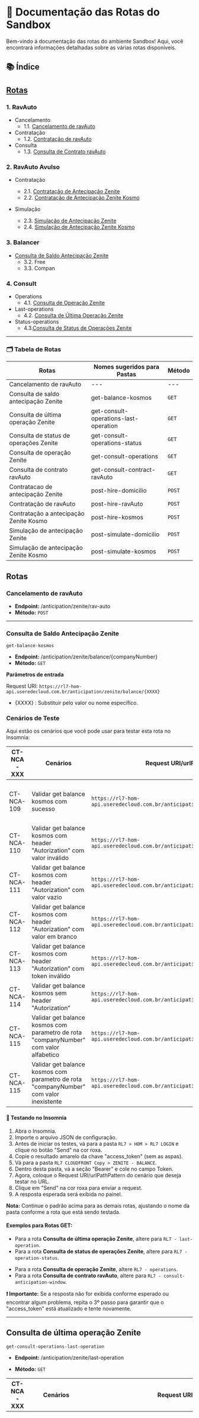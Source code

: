 # 📘 Documentação das Rotas do Sandbox

Bem-vindo à documentação das rotas do ambiente Sandbox! Aqui, você encontrará informações detalhadas sobre as várias rotas disponíveis.

## 📚 Índice

## [Rotas](#rotas)

### 1. RavAuto
- Cancelamento
    - 1.1. [Cancelamento de ravAuto](#cancelamento-de-ravauto) 
- Contratação
    - 1.2. [Contratação de ravAuto](#contratação-de-ravauto)
- Consulta
    - 1.3. [Consulta de Contrato ravAuto](#consulta-de-contrato-ravauto)

### 2. RavAuto Avulso
- Contratação
    - 2.1. [Contratação de Antecipação Zenite](#contratação-de-antecipação-zenite)
    - 2.2. [Contratação de Antecipação Zenite Kosmo](#contratação-de-antecipação-zenite-kosmo)

- Simulação
    - 2.3. [Simulação de Antecipação Zenite](#simulação-de-antecipação-zenite)
    - 2.4. [Simulação de Antecipação Zenite Kosmo](#simulação-de-antecipação-zenite-kosmo)

### 3. Balancer
- [Consulta de Saldo Antecipação Zenite](#consulta-de-saldo-antecipação-zenite)
   - 3.2. Free
   - 3.3. Compan

### 4. Consult
- Operations
   - 4.1. [Consulta de Operação Zenite](#consulta-de-operação-zenite)
- Last-operations
   - 4.2. [Consulta de Última Operação Zenite](#consulta-de-última-operação-zenite)
- Status-operations
   - 4.3.[Consulta de Status de Operações Zenite](#consulta-de-status-de-operações-zenite)

---

### 🗂️ Tabela de Rotas

| Rotas | Nomes sugeridos para Pastas | Método |
|---|---|---|
| Cancelamento de ravAuto | --- | --- |
| Consulta de saldo antecipação Zenite | get-balance-kosmos | `GET` |
| Consulta de última operação Zenite | get-consult-operations-last-operation | `GET` |
| Consulta de status de operações Zenite | get-consult-operations-status | `GET` |
| Consulta de operação Zenite | get-consult-operations | `GET` |
| Consulta de contrato ravAuto | get-consult-contract-ravAuto | `GET` |
| Contratacao de antecipação Zenite | post-hire-domicilio | `POST` |
| Contratação de ravAuto | post-hire-ravAuto | `POST` |
| Contratação a antecipação Zenite Kosmo | post-hire-kosmos | `POST` |
| Simulação de antecipação Zenite | post-simulate-domicilio | `POST` |
| Simulação de antecipação Zenite Kosmo | post-simulate-kosmos | `POST` |

## Rotas

### Cancelamento de ravAuto

- **Endpoint:** /anticipation/zenite/rav-auto
- **Método:** `POST`

---

### Consulta de Saldo Antecipação Zenite
`get-balance-kosmos`
- **Endpoint:** /anticipation/zenite/balance/{companyNumber}
- **Método:** `GET`

<b> Parâmetros de entrada </b>

Request URI: `https://rl7-hom-api.useredecloud.com.br/anticipation/zenite/balance/{XXXX}`

- {XXXX} : Substituir pelo valor ou nome específico.

### Cenários de Teste
Aqui estão os cenários que você pode usar para testar esta rota no Insomnia:

| CT-NCA-XXX | Cenários | Request URI/urlPathPattern | Response |
|---|---|---|---|
| CT-NCA-109 | Validar get balance kosmos com sucesso | `https://rl7-hom-api.useredecloud.com.br/anticipation/zenite/balance/0000` | `{"pathParameters": {"companyNumber": ["Must be greater than or equal to 1 and less than or equal to 999999999."]}}` |
| CT-NCA-110 | Validar get balance kosmos com header "Autorization" com valor inválido | `https://rl7-hom-api.useredecloud.com.br/anticipation/zenite/balance/90085329` | ` {"message": "Unauthorized"} ` |
| CT-NCA-111 | Validar get balance kosmos com header "Autorization" com valor vazio | `https://rl7-hom-api.useredecloud.com.br/anticipation/zenite/balance/90085329` | ` {"message": "Unauthorized"} ` |
| CT-NCA-112 | Validar get balance kosmos com header "Autorization" com valor em branco | `https://rl7-hom-api.useredecloud.com.br/anticipation/zenite/balance/90085329` | ` {"message": "Unauthorized"} ` |
| CT-NCA-113 | Validar get balance kosmos com header "Autorization" com token inválido | `https://rl7-hom-api.useredecloud.com.br/anticipation/zenite/balance/90085329` | ` {"message": "Unauthorized"} ` |
| CT-NCA-114 | Validar get balance kosmos sem header "Autorization" | `https://rl7-hom-api.useredecloud.com.br/anticipation/zenite/balance/90085329` | ` {"message": "Unauthorized"} ` |
| CT-NCA-115 | Validar get balance kosmos com parametro de rota "companyNumber" com valor alfabetico | `https://rl7-hom-api.useredecloud.com.br/anticipation/zenite/balance/alfabetico` | `{"pathParameters": {"companyNumber": ["Not a valid integer."]}}` |
| CT-NCA-115 | Validar get balance kosmos com parametro de rota "companyNumber" com valor inexistente | ` https://rl7-hom-api.useredecloud.com.br/anticipation/zenite/balance/0000 ` | `{"pathParameters": {"companyNumber": ["Must be greater than or equal to 1 and less than or equal to 999999999."]}}`

#### 🚀 Testando no Insomnia

1. Abra o Insomnia.
2. Importe o arquivo JSON de configuração.
3. Antes de iniciar os testes, vá para a pasta `RL7 > HOM > RL7 LOGIN` e clique no botão "Send" na cor roxa.
4. Copie o resultado amarelo da chave "access_token" (sem as aspas).
5. Vá para a pasta `RL7 CLOUDFRONT Copy > ZENITE - BALANCE`.
6. Dentro desta pasta, vá a seção "Bearer" e cole no campo Token.
7. Agora, coloque o Request URI/urlPathPattern do cenário que deseja testar no URL.
8. Clique em "Send" na cor roxa para enviar a request.
9. A resposta esperada será exibida no painel.

**Nota:** Continue o padrão acima para as demais rotas, ajustando o nome da pasta conforme a rota que está sendo testada.

#### Exemplos para Rotas GET:

- Para a rota **Consulta de última operação Zenite**, altere para `RL7 - last-operation`.
- Para a rota **Consulta de status de operações Zenite**, altere para `RL7 - operation-status`.
* Para a rota **Consulta de operação Zenite**, altere `RL7 - operations`.
* Para a rota **Consulta de contrato ravAuto**, altere para `RL7 - consult-anticipation-window`.

**❗ Importante:** Se a resposta não for exibida conforme esperado ou encontrar algum problema, repita o 3º passo para garantir que o "access_token" está atualizado e tente novamente.

---

## Consulta de última operação Zenite
`get-consult-operations-last-operation`

- **Endpoint:** /anticipation/zenite/last-operation

- **Método:** `GET`

| CT-NCA-XXX | Cenários | Request URI/urlPathPattern | Response |
|---|---|---|---|
| CT-NCA-140 | Validar get consult operations last operation com sucesso zenite | `https://rl7-hom-api.useredecloud.com.br/anticipation/zenite/last-operation?operationDate=2022-09-30&companyNumber=3008550&operationNumber=30322` | `{ "message": "consult", "code": "0000", "object": { "periodRate": 0.126599, "companyNumber": 3008550, "operationStatusUpdate": "2022-09-30T15:05:06", "liquidationDate": "2022-10-03T00:00:00", "historic": [ { "operationStatusCode": 1, "operationStatusUpdate": "2022-09-30T15:00:04", "operationStatusDescription": "Pendente processamento" }, { "operationStatusCode": 3, "operationStatusUpdate": "2022-09-30T15:05:06", "operationStatusDescription": "Acatado pela CIP" } ], "netRevenueAmount": 106.0, "monthRate": 3.8, "modalityDescription": "Ambos", "indicatedAutomaticAnticipation": false, "descriptionProductAnticipation": "0001", "operationStatusDescription": "Acatado pela CIP", "operatorCode": "CISIMIS", "operationNumber": 30322, "operationStatusCode": 3, "mediumTerm": 1, "grossRevenueAmount": 178.24, "operationDate": "2022-09-30T00:00:00" } }` |
| CT-NCA-141 | Validar get consult operations last operation com header "Autorization" com valor inválido | `https://rl7-hom-api.useredecloud.com.br/anticipation/zenite/last-operation?operationDate=2022-09-30&companyNumber=3008550&operationNumber=30322` | `{ "message": "Unauthorized" }` |
| CT-NCA-142 | Validar get consult operations last operation com header "Autorization" com valor vazio | `https://rl7-hom-api.useredecloud.com.br/anticipation/zenite/last-operation?operationDate=2022-09-30&companyNumber=3008550&operationNumber=30322` | `{ "message": "Unauthorized" }` |
| CT-NCA-143 | Validar get consult operations last operation com header "Autorization" com valor em branco | `https://rl7-hom-api.useredecloud.com.br/anticipation/zenite/last-operation?operationDate=2022-09-30&companyNumber=3008550&operationNumber=30322` | `{ "message": "Unauthorized" }` |
| CT-NCA-144 | Validar get consult operations last operation com header "Autorization" com token inválido | `https://rl7-hom-api.useredecloud.com.br/anticipation/zenite/last-operation?operationDate=2022-09-30&companyNumber=3008550&operationNumber=30322` | `{ "message": "Unauthorized" }` |
| CT-NCA-145 | Validar get consult operations last operation sem header "Autorization" | `https://rl7-hom-api.useredecloud.com.br/anticipation/zenite/last-operation?operationDate=2022-09-30&companyNumber=3008550&operationNumber=30322` | `{ "message": "Unauthorized" }` |
| CT-NCA-146 | Validar get consult operations last operation com queryString operationNumber com valor inválido zenite | `https://rl7-hom-api.useredecloud.com.br/anticipation/zenite/last-operation?operationDate=2022-09-30&companyNumber=3008550&operationNumber=%24%3E%23%29%28` | `{ "queryStringParameters": { "operationNumber": [ "Not a valid integer." ] } }` |
| CT-NCA-147 | Validar get consult operations last operation com queryString companyNumber com valor inválido | `https://rl7-hom-api.useredecloud.com.br/anticipation/zenite/last-operation?operationDate=2022-09-30&companyNumber=%25%2C%3E%3C%7B&operationNumber=30322` | `{ "queryStringParameters": { "companyNumber": [ "Not a valid integer." ] } }` |
| CT-NCA-148 | Validar get consult operations last operation com queryString operationDate com valor inválido | `https://rl7-hom-api.useredecloud.com.br/anticipation/zenite/last-operation?operationDate=%23%3C%25%21%3F&companyNumber=3008550&operationNumber=30322` | `{ "errors": { "code": "1012", "message": "operationDate invalid value in the path variable", "status": 400 } }` |

#### Como Testar
Para testar esta rota, siga os passos em [🚀 Testando no Insomnia](#-testando-no-insomnia).

---

## Consulta de status de operações Zenite
`get-consult-operations-status`

- **Endpoint:** /anticipation/zenite/operation-status

- **Método:** `GET`

| CT-NCA-XXX | Cenários | Request URI/urlPathPattern | Response |
|---|---|---|---|
| CT-NCA-131 | Validar get consult operations last operation com sucesso | `https://rl7-hom-api.useredecloud.com.br/anticipation/zenite/operation-status?operationDate=2022-09-30&companyNumber=3008550&operationNumber=30322` | `{ "message": "consult", "code": "0000", "object": { "operationStatusCode": 3, "operationStatusUpdate": "2022-09-30T15:05:06", "operationStatusDescription": "Acatado pela CIP" } }` |
| CT-NCA-132 | Validar get consult operations status com header "Autorization" com valor inválido | `https://rl7-hom-api.useredecloud.com.br/anticipation/zenite/operation-status?operationDate=2022-09-30&companyNumber=3008550&operationNumber=30322` | `{ "message": "Unauthorized" }` |
| CT-NCA-133 | Validar get consult operations status com header "Autorization" com valor vazio | `https://rl7-hom-api.useredecloud.com.br/anticipation/zenite/operation-status?operationDate=2022-09-30&companyNumber=3008550&operationNumber=30322` | `{ "message": "Unauthorized" }` | 
| CT-NCA-134 | Validar get consult operations status com header "Autorization" com valor em branco | `https://rl7-hom-api.useredecloud.com.br/anticipation/zenite/operation-status?operationDate=2022-09-30&companyNumber=3008550&operationNumber=30322` | `{ "message": "Unauthorized" }` |
| CT-NCA-135 | Validar get consult operations status com header "Autorization" com token inválido | `https://rl7-hom-api.useredecloud.com.br/anticipation/zenite/operation-status?operationDate=2022-09-30&companyNumber=3008550&operationNumber=30322` | `{ "message": "Unauthorized" }` | 
| CT-NCA-136 | Validar get consult operations status sem header "Autorization" | `https://rl7-hom-api.useredecloud.com.br/anticipation/zenite/operation-status?operationDate=2022-09-30&companyNumber=3008550&operationNumber=30322` | `{ "message": "Unauthorized" }` | 
| CT-NCA-137 | Validar get consult operations status com queryString operationNumber com valor inválido | `https://rl7-hom- api.useredecloud.com.br/anticipation/zenite/operation-status?operationDate=2022-09-30&companyNumber=3008550&operationNumber=%2C%5B%7B%3C_` | `{ "queryStringParameters": { "operationNumber": [ "Not a valid integer." ] } }` |
| CT-NCA-138 | Validar get consult operations status com queryString companyNumber com valor inválido | `https://rl7-hom-api.useredecloud.com.br/anticipation/zenite/operation-status?operationDate=2022-09-30&companyNumber=%3A%21%28%3B_&operationNumber=30322` | `{ "queryStringParameters": { "companyNumber": [ "Not a valid integer." ] } }` |
| CT-NCA-139 | Validar get consult operations status com queryString operationDate com valor inválido | `https://rl7-hom-api.useredecloud.com.br/anticipation/zenite/operation-status?operationDate=%3F%7B%3D%23.&companyNumber=3008550&operationNumber=30322` | `{ "errors": { "code": "1012", "message": "operationDate invalid value in the path variable", "status": 400 } }` |

#### Como Testar
Para testar esta rota, siga os passos em [🚀 Testando no Insomnia](#-testando-no-insomnia).

---

## Consulta de operação Zenite
`get-consult-operations`

- **Endpoint:** /anticipation/zenite/operations

- **Método:** `GET`

| CT-NCA-XXX | Cenários | Request URI/urlPathPattern | Response |
|---|---|---|---|
| CT-NCA-117 | Validar get consult operation com sucesso | `https://rl7-hom-api.useredecloud.com.br/anticipation/zenite/operations?operationDate=2022-09-30&companyNumber=3008550&operationNumber=30322` | `{ "message": "consult", "code": "0000", "object": { "totalPages": 0, "pageNumber": 0, "data": [ ], "pageSize": 0 } }` |
| CT-NCA-118 | Validar get consult operation com parametro de rota companyNumber com valor inválido | `https://rl7-hom-api.useredecloud.com.br/anticipation/zenite/operations?operationDate=2022-09-30&companyNumber=%3F%5B%5E%2C%25&operationNumber=30322` | `{ "queryStringParameters": { "companyNumber": [ "Not a valid integer." ] } }` |
| CT-NCA-119 | Validar get consult operation com parametro de rota companyNumber com valor inexistente | `https://rl7-hom-api.useredecloud.com.br/anticipation/zenite/operations?operationDate=2022-09-30&companyNumber=000&operationNumber=30322` | `{ "queryStringParameters": { "companyNumber": [ "Must be greater than or equal to 1 and less than or equal to 999999999." ] } }` |
| CT-NCA-120 | Validar get consult operation sem parametro de rota companyNumber zenite | `https://rl7-hom-api.useredecloud.com.br/anticipation/zenite/operations?operationDate=2022-09-30` | `{ "queryStringParameters": { "companyNumber": [ "Missing data for required field." ] } }` |
| CT-NCA-121 | Validar get consult operation com header "Autorization" com valor inválido | `https://rl7-hom-api.useredecloud.com.br/anticipation/zenite/operations?operationDate=2022-09-30` | `{ "queryStringParameters": { "companyNumber": [ "Missing data for required field." ] } }` | 
| CT-NCA-122 | Validar get consult operation com header "Autorization" com valor vazio | `https://rl7-hom-api.useredecloud.com.br/anticipation/zenite/operations?operationDate=2022-09-30&companyNumber=3008550&operationNumber=30322` | `{ "message": "Unauthorized" }` |
| CT-NCA-123 | Validar get consult operation com header "Autorization" com valor em branco | `https://rl7-hom-api.useredecloud.com.br/anticipation/zenite/operations?operationDate=2022-09-30&companyNumber=3008550&operationNumber=30322` | `{ "message": "Unauthorized" }` |
| CT-NCA-124 | Validar get consult operation com header "Autorization" com token inválido | `https://rl7-hom-api.useredecloud.com.br/anticipation/zenite/operations?operationDate=2022-09-30&companyNumber=3008550&operationNumber=30322` | `{ "message": "Unauthorized" }` |
| CT-NCA-125 | Validar get consult operation sem header "Autorization" | `https://rl7-hom-api.useredecloud.com.br/anticipation/zenite/operations?operationDate=2022-09-30&companyNumber=3008550&operationNumber=30322` | `{ "message": "Unauthorized" }` |

#### Como Testar
Para testar esta rota, siga os passos em [🚀 Testando no Insomnia](#-testando-no-insomnia).

---

## Consulta de contrato ravAuto 
`get-consult-contract-ravAuto`

Endpoint: /anticipation/zenite/rav-auto

- **Método:** `GET`

| CT-NCA-XXX | Cenários | Request URI/urlPathPattern | Response |
|---|---|---|---|
| CT-NCA-271 | Validar consulta de ravAuto com sucesso | `https://rl7-hom-api.useredecloud.com.br/anticipation/zenite/rav-auto?companyNumber=41211` | `{ "message": "consult", "code": "0000", "object": { "changeOperator": "CISIMIS", "deletionScheduledDate": "", "anticipationProductCode": 1, "changeHour": "13:04", "headquarterNumber": 41211, "loyaltyFee": 0.0, "pendingStatusCode": 0, "anticipationProductName": "RAV", "returnDescripton": "OK", "companyNumber": 41211, "anticipationRavFee": 0.0, "rateCategoryCode": "XV", "loyaltyStartDate": "", "anticipationBaseDate": "08/08/2023", "loyaltyEndDate": "", "reserveExit": "", "documentNumber": 49190309000180, "authorizationDate": "07/08/2023", "contractDate": "07/08/2023", "authorizationHour": "13:04:14", "rateCategory": 2.5, "authorizationOperator": "CISIMIS", "nextAnticipationDate": "08/08/2023", "nameCategory": "AUTOMATICO (2,50%)", "nameEstablishment": "", "returnCode": 0, "anticipationProductDescripton": "RV", "changeDate": "07/08/2023", "brandSelectedDescription": "TODAS", "brands": [ { "selIndicator": "", "brandCode": 1, "brandDescripton": "MASTERCARD" }, { "selIndicator": "", "brandCode": 2, "brandDescripton": "DINERS CLUB" }, { "selIndicator": "", "brandCode": 5, "brandDescripton": "VISA" }, { "selIndicator": "", "brandCode": 51, "brandDescripton": "CABAL" }, { "selIndicator": "", "brandCode": 60, "brandDescripton": "HIPERCARD" }, { "selIndicator": "", "brandCode": 61, "brandDescripton": "SOROCRED" }, { "selIndicator": "", "brandCode": 63, "brandDescripton": "CUP" }, { "selIndicator": "", "brandCode": 64, "brandDescripton": "SICREDI" }, { "selIndicator": "", "brandCode": 66, "brandDescripton": "CALCARD" }, { "selIndicator": "", "brandCode": 67, "brandDescripton": "AVISTA" }, { "selIndicator": "", "brandCode": 68, "brandDescripton": "CREDSYSTEM" }, { "selIndicator": "", "brandCode": 69, "brandDescripton": "AMERICAN EXPRES" }, { "selIndicator": "", "brandCode": 70, "brandDescripton": "ELO" }, { "selIndicator": "", "brandCode": 72, "brandDescripton": "NOVA BANDEIRA" }, { "selIndicator": "", "brandCode": 74, "brandDescripton": "BANESCARD" }, { "selIndicator": "", "brandCode": 76, "brandDescripton": "JCB" }, { "selIndicator": "", "brandCode": 77, "brandDescripton": "CREDZ" } ], "loyaltyLockIndicator": "", "descriptonPendedingRate": "" } }` |
| CT-NCA-272 | Validar consulta de ravAuto com query param "companyNumber" com valor alfabetico inválido | `https://rl7-hom-api.useredecloud.com.br/anticipation/zenite/rav-auto?companyNumber=ABC` | `{ "queryStringParameters": { "companyNumber": [ "Not a valid integer." ] } }` | 
| CT-NCA-273 | Validar consulta de ravAuto com query param "companyNumber" com valor inexistente | `https://rl7-hom-api.useredecloud.com.br/anticipation/zenite/rav-auto?companyNumber=90016267` | `{ "errors": { "code": "1019", "message": "Company does dot exist.", "status": 422 } }` |

#### Como Testar
Para testar esta rota, siga os passos em [🚀 Testando no Insomnia](#-testando-no-insomnia).

---

## Contratação de antecipação Zenite
`post-hire-domicilio`
- **Endpoint:** /anticipation/zenite/hire/domicile

- **Método:** `POST`

#### Como Testar
Para testar esta rota, siga os passos em [🚀 Testando no Insomnia](#-testando-no-insomnia).

---

## Contratação de ravAuto
`post-hire-ravAuto`
- **Endpoint:** /anticipation/zenite/rav-auto

- **Método:** `POST`

#### Como Testar
Para testar esta rota, siga os passos em [🚀 Testando no Insomnia](#-testando-no-insomnia).

---

## Contratação de antecipação Zenite Kosmo
`post-hire-kosmos`
- **Endpoint:** /anticipation/zenite/hire

- **Método:** `POST`

#### Como Testar
Para testar esta rota, siga os passos em [🚀 Testando no Insomnia](#-testando-no-insomnia).

---

## Simulação de antecipação Zenite
`post-simulate-domicilio`
- **Endpoint:** /anticipation/zenite/simulate/domicile

- **Método:** `POST`

#### Como Testar
Para testar esta rota, siga os passos em [🚀 Testando no Insomnia](#-testando-no-insomnia).

---

## Simulação de antecipação Zenite Kosmo
`post-simulate-kosmos`
- **Endpoint:** /anticipation/zenite/simulate

- **Método:** `POST`

#### Como Testar
Para testar esta rota, siga os passos em [🚀 Testando no Insomnia](#-testando-no-insomnia).

____

Contratacao de antecipação Zenite

CT-NCA-056 Validar post hire domicílio com sucesso {
    "companyNumber": "90078837",
    "workingDaysToPayment": 1,
    "channel": 15,
    "anticipationAmount": 0,
    "anticipationType": "T",
    "selectionType": "V",
    "product": "A",
    "codeProduct": 201,
    "anticipationGravame": "N",
    "startSelectionDate": "2022-08-23",
    "operationUser": "739347",
    "endSelectionDate": "2023-12-31",
    "partnerNumber": 2
} {
    "message": "create",
    "code": "0000",
    "object": {
        "creditAgency": 0,
        "dateTimeProcessing": "",
        "minimumValueAnticipateChannel": 0.0,
        "endPeriodAnticipation": "",
        "freeGrossValue": 0.0,
        "gravameGrossValue": 0.0,
        "startPeriodAnticipation": "",
        "codeDomicilePayment": 0.0,
        "domicile": null,
        "totalAmountAvailableAnticipate": 0.0,
        "creditBank": 0,
        "nameProductAnticipation": "",
        "gravameNetValue": 0.0,
        "operationNumber": 0,
        "anticipationDataGravame": null,
        "discountRate": 0.0,
        "codeProductAnticipation": 0,
        "freeNetValue": 0.0
    }
}

CT-NCA-063 Validar post hire domicílio com header "Authorization" com valor inválido {
    "companyNumber": "90078837",
    "workingDaysToPayment": 1,
    "channel": 15,
    "anticipationAmount": 0,
    "anticipationType": "T",
    "selectionType": "V",
    "product": "A",
    "codeProduct": 201,
    "anticipationGravame": "N",
    "startSelectionDate": "2022-08-23",
    "operationUser": "739347",
    "endSelectionDate": "2023-12-31",
    "partnerNumber": 2
} {
    "message": "Unauthorized"
}

CT-NCA-064 Validar post hire domicílio com header "Authorization" com valor em branco {
    "companyNumber": "90078837",
    "workingDaysToPayment": 1,
    "channel": 15,
    "anticipationAmount": 0,
    "anticipationType": "T",
    "selectionType": "V",
    "product": "A",
    "codeProduct": 201,
    "anticipationGravame": "N",
    "startSelectionDate": "2022-08-23",
    "operationUser": "739347",
    "endSelectionDate": "2023-12-31",
    "partnerNumber": 2
} {
    "message": "Unauthorized"
}

CT-NCA-065 Validar post hire domicílio com header "Authorization" com token inválido {
    "companyNumber": "90078837",
    "workingDaysToPayment": 1,
    "channel": 15,
    "anticipationAmount": 0,
    "anticipationType": "T",
    "selectionType": "V",
    "product": "A",
    "codeProduct": 201,
    "anticipationGravame": "N",
    "startSelectionDate": "2022-08-23",
    "operationUser": "739347",
    "endSelectionDate": "2023-12-31",
    "partnerNumber": 2
} {
    "message": "Unauthorized"
}

CT-NCA-066 Validar post hire domicílio sem header "Authorization" {
    "companyNumber": "90078837",
    "workingDaysToPayment": 1,
    "channel": 15,
    "anticipationAmount": 0,
    "anticipationType": "T",
    "selectionType": "V",
    "product": "A",
    "codeProduct": 201,
    "anticipationGravame": "N",
    "startSelectionDate": "2022-08-23",
    "operationUser": "739347",
    "endSelectionDate": "2023-12-31",
    "partnerNumber": 2
} {
    "message": "Unauthorized"
}

CT-NCA-072 Validar post hire domicílio com campo companyNumber com valor inválido zenite {
    "companyNumber": "ABC",
    "workingDaysToPayment": 1,
    "channel": 15,
    "anticipationAmount": 0,
    "anticipationType": "T",
    "selectionType": "V",
    "product": "A",
    "codeProduct": 201,
    "anticipationGravame": "N",
    "startSelectionDate": "2022-08-23",
    "operationUser": "739347",
    "endSelectionDate": "2023-12-31",
    "partnerNumber": 2
} {
    "companyNumber": [
        "Not a valid integer."
    ]
}

CT-NCA-073 Validar post hire domicílio com campo companyNumber com valor numerico negativo {
    "companyNumber": "-12",
    "workingDaysToPayment": 1,
    "channel": 15,
    "anticipationAmount": 0,
    "anticipationType": "T",
    "selectionType": "V",
    "product": "A",
    "codeProduct": 201,
    "anticipationGravame": "N",
    "startSelectionDate": "2022-08-23",
    "operationUser": "739347",
    "endSelectionDate": "2023-12-31",
    "partnerNumber": 2
} {
    "companyNumber": [
        "Must be greater than or equal to 1 and less than or equal to 999999999."
    ]
}

CT-NCA-074 Validar post hire domicílio com campo companyNumber com valor vazio {
    "companyNumber": "",
    "workingDaysToPayment": 1,
    "channel": 15,
    "anticipationAmount": 0,
    "anticipationType": "T",
    "selectionType": "V",
    "product": "A",
    "codeProduct": 201,
    "anticipationGravame": "N",
    "startSelectionDate": "2022-08-23",
    "operationUser": "739347",
    "endSelectionDate": "2023-12-31",
    "partnerNumber": 2
} {
    "companyNumber": [
        "Not a valid integer."
    ]
} 

CT-NCA-075 Validar post hire domicílio com campo companyNumber com valor em branco {
    "companyNumber": "    ",
    "workingDaysToPayment": 1,
    "channel": 15,
    "anticipationAmount": 0,
    "anticipationType": "T",
    "selectionType": "V",
    "product": "A",
    "codeProduct": 201,
    "anticipationGravame": "N",
    "startSelectionDate": "2022-08-23",
    "operationUser": "739347",
    "endSelectionDate": "2023-12-31",
    "partnerNumber": 2
} {
    "companyNumber": [
        "Not a valid integer."
    ]
}

CT-NCA-076 Validar post hire domicílio sem campo companyNumber {
    "workingDaysToPayment": 1,
    "channel": 15,
    "anticipationAmount": 0,
    "anticipationType": "T",
    "selectionType": "V",
    "product": "A",
    "codeProduct": 201,
    "anticipationGravame": "N",
    "startSelectionDate": "2022-08-23",
    "operationUser": "739347",
    "endSelectionDate": "2023-12-31",
    "partnerNumber": 2
} {
    "companyNumber": [
        "Missing data for required field."
    ]
} 

CT-NCA-077 Validar post hire domicílio com campo workingDaysToPayment com valor inválido {
    "companyNumber": "90078837",
    "workingDaysToPayment": "%#[,%",
    "channel": 15,
    "anticipationAmount": 0,
    "anticipationType": "T",
    "selectionType": "V",
    "product": "A",
    "codeProduct": 201,
    "anticipationGravame": "N",
    "startSelectionDate": "2022-08-23",
    "operationUser": "739347",
    "endSelectionDate": "2023-12-31",
    "partnerNumber": 2
} {
    "workingDaysToPayment": [
        "Not a valid integer."
    ]
}

CT-NCA-078 Validar post hire domicílio com campo workingDaysToPayment com valor numerico negativo {
    "companyNumber": "90078837",
    "workingDaysToPayment": "-12",
    "channel": 15,
    "anticipationAmount": 0,
    "anticipationType": "T",
    "selectionType": "V",
    "product": "A",
    "codeProduct": 201,
    "anticipationGravame": "N",
    "startSelectionDate": "2022-08-23",
    "operationUser": "739347",
    "endSelectionDate": "2023-12-31",
    "partnerNumber": 2
} {
    "errors": {
        "code": "1002",
        "message": "workingDaysToPayment: must be no less than 0.",
        "status": 400
    }
}

CT-NCA-079 Validar post hire domicílio com campo workingDaysToPayment com valor vazio {
    "companyNumber": "90078837",
    "workingDaysToPayment": "",
    "channel": 15,
    "anticipationAmount": 0,
    "anticipationType": "T",
    "selectionType": "V",
    "product": "A",
    "codeProduct": 201,
    "anticipationGravame": "N",
    "startSelectionDate": "2022-08-23",
    "operationUser": "739347",
    "endSelectionDate": "2023-12-31",
    "partnerNumber": 2
} {
    "workingDaysToPayment": [
        "Not a valid integer."
    ]
}

CT-NCA-080 Validar post hire domicílio com campo workingDaysToPayment com valor em branco {
    "companyNumber": "90078837",
    "workingDaysToPayment": "   ",
    "channel": 15,
    "anticipationAmount": 0,
    "anticipationType": "T",
    "selectionType": "V",
    "product": "A",
    "codeProduct": 201,
    "anticipationGravame": "N",
    "startSelectionDate": "2022-08-23",
    "operationUser": "739347",
    "endSelectionDate": "2023-12-31",
    "partnerNumber": 2
} {
    "workingDaysToPayment": [
        "Not a valid integer."
    ]
}

CT-NCA-082 Validar post hire domicílio com campo anticipationType com valor inválido {
    "companyNumber": "90078837",
    "workingDaysToPayment": 1,
    "channel": 15,
    "anticipationAmount": 0,
    "anticipationType": "#+,=#",
    "selectionType": "V",
    "product": "A",
    "codeProduct": 201,
    "anticipationGravame": "N",
    "startSelectionDate": "2022-08-23",
    "operationUser": "739347",
    "endSelectionDate": "2023-12-31",
    "partnerNumber": 2
} {
    "errors": {
        "code": "1002",
        "message": "anticipationType: must be a valid value.",
        "status": 400
    }
} 

CT-NCA-083 Validar post hire domicílio com campo anticipationType com valor vazio {
    "companyNumber": "90078837",
    "workingDaysToPayment": 1,
    "channel": 15,
    "anticipationAmount": 0,
    "anticipationType": "",
    "selectionType": "V",
    "product": "A",
    "codeProduct": 201,
    "anticipationGravame": "N",
    "startSelectionDate": "2022-08-23",
    "operationUser": "739347",
    "endSelectionDate": "2023-12-31",
    "partnerNumber": 2
} {
    "errors": {
        "code": "1002",
        "message": "anticipationType: attribute is required.",
        "status": 400
    }
}

CT-NCA-084 Validar post hire domicílio com campo anticipationType com valor em branco {
    "companyNumber": "90078837",
    "workingDaysToPayment": 1,
    "channel": 15,
    "anticipationAmount": 0,
    "anticipationType": "   ",
    "selectionType": "V",
    "product": "A",
    "codeProduct": 201,
    "anticipationGravame": "N",
    "startSelectionDate": "2022-08-23",
    "operationUser": "739347",
    "endSelectionDate": "2023-12-31",
    "partnerNumber": 2
} {
    "errors": {
        "code": "1002",
        "message": "anticipationType: must be a valid value.",
        "status": 400
    }
} 

CT-NCA-085 Validar post hire domicílio sem campo anticipationType {
    "companyNumber": "90078837",
    "workingDaysToPayment": 1,
    "channel": 15,
    "anticipationAmount": 0,
    "selectionType": "V",
    "product": "A",
    "codeProduct": 201,
    "anticipationGravame": "N",
    "startSelectionDate": "2022-08-23",
    "operationUser": "739347",
    "endSelectionDate": "2023-12-31",
    "partnerNumber": 2
} {
    "errors": {
        "code": "1002",
        "message": "anticipationType: attribute is required.",
        "status": 400
    }
}

CT-NCA-086 Validar post hire domicílio com campo anticipationAmount com valor inválido {
    "companyNumber": "90078837",
    "workingDaysToPayment": 1,
    "channel": 15,
    "anticipationAmount": "^:_.}",
    "anticipationType": "T",
    "selectionType": "V",
    "product": "A",
    "codeProduct": 201,
    "anticipationGravame": "N",
    "startSelectionDate": "2022-08-23",
    "operationUser": "739347",
    "endSelectionDate": "2023-12-31",
    "partnerNumber": 2
} {
    "anticipationAmount": [
        "Not a valid number."
    ]
} 

CT-NCA-087 Validar post hire domicílio com campo anticipationAmount com valor zerado e campo anticipationType com valor "P" {
    "companyNumber": "90078837",
    "workingDaysToPayment": 1,
    "channel": 15,
    "anticipationAmount": "0",
    "anticipationType": "P",
    "selectionType": "V",
    "product": "A",
    "codeProduct": 201,
    "anticipationGravame": "N",
    "startSelectionDate": "2022-08-23",
    "operationUser": "739347",
    "endSelectionDate": "2023-12-31",
    "partnerNumber": 2
} {
    "errors": {
        "code": "1008",
        "message": "Requested amount out of range: 1.00, 1000000000.00",
        "status": 422
    }
}

CT-NCA-088 Validar post hire domicílio com campo anticipationAmount com valor zerado e campo anticipationType com valor "T" {
    "companyNumber": "90078837",
    "workingDaysToPayment": 1,
    "channel": 15,
    "anticipationAmount": "0",
    "anticipationType": "T",
    "selectionType": "V",
    "product": "A",
    "codeProduct": 201,
    "anticipationGravame": "N",
    "startSelectionDate": "2022-08-23",
    "operationUser": "739347",
    "endSelectionDate": "2023-12-31",
    "partnerNumber": 2
} {
    "message": "create",
    "code": "0000",
    "object": {
        "creditAgency": 0,
        "dateTimeProcessing": "",
        "minimumValueAnticipateChannel": 0.0,
        "endPeriodAnticipation": "",
        "freeGrossValue": 0.0,
        "gravameGrossValue": 0.0,
        "startPeriodAnticipation": "",
        "codeDomicilePayment": 0.0,
        "domicile": null,
        "totalAmountAvailableAnticipate": 0.0,
        "creditBank": 0,
        "nameProductAnticipation": "",
        "gravameNetValue": 0.0,
        "operationNumber": 0,
        "anticipationDataGravame": null,
        "discountRate": 0.0,
        "codeProductAnticipation": 0,
        "freeNetValue": 0.0
    }
}

CT-NCA-089 Validar post hire domicílio com campo anticipationAmount com valor vazio {
    "companyNumber": "90078837",
    "workingDaysToPayment": 1,
    "channel": 15,
    "anticipationAmount": "",
    "anticipationType": "T",
    "selectionType": "V",
    "product": "A",
    "codeProduct": 201,
    "anticipationGravame": "N",
    "startSelectionDate": "2022-08-23",
    "operationUser": "739347",
    "endSelectionDate": "2023-12-31",
    "partnerNumber": 2
} {
    "anticipationAmount": [
        "Not a valid number."
    ]
}

CT-NCA-090 Validar post hire domicílio com campo anticipationAmount com valor em branco {
    "companyNumber": "90078837",
    "workingDaysToPayment": 1,
    "channel": 15,
    "anticipationAmount": "   ",
    "anticipationType": "T",
    "selectionType": "V",
    "product": "A",
    "codeProduct": 201,
    "anticipationGravame": "N",
    "startSelectionDate": "2022-08-23",
    "operationUser": "739347",
    "endSelectionDate": "2023-12-31",
    "partnerNumber": 2
} {
    "anticipationAmount": [
        "Not a valid number."
    ]
}

CT-NCA-091 Validar post hire domicílio sem campo anticipationAmount {
    "companyNumber": "90078837",
    "workingDaysToPayment": 1,
    "channel": 15,
    "anticipationType": "T",
    "selectionType": "V",
    "product": "A",
    "codeProduct": 201,
    "anticipationGravame": "N",
    "startSelectionDate": "2022-08-23",
    "operationUser": "739347",
    "endSelectionDate": "2023-12-31",
    "partnerNumber": 2
} {
    "message": "create",
    "code": "0000",
    "object": {
        "creditAgency": 0,
        "dateTimeProcessing": "",
        "minimumValueAnticipateChannel": 0.0,
        "endPeriodAnticipation": "",
        "freeGrossValue": 0.0,
        "gravameGrossValue": 0.0,
        "startPeriodAnticipation": "",
        "codeDomicilePayment": 0.0,
        "domicile": null,
        "totalAmountAvailableAnticipate": 0.0,
        "creditBank": 0,
        "nameProductAnticipation": "",
        "gravameNetValue": 0.0,
        "operationNumber": 0,
        "anticipationDataGravame": null,
        "discountRate": 0.0,
        "codeProductAnticipation": 0,
        "freeNetValue": 0.0
    }
}

CT-NCA-092 Validar post hire domicílio com campo selectionType com valor inválido {
    "companyNumber": "90078837",
    "workingDaysToPayment": 1,
    "channel": 15,
    "anticipationAmount": 0,
    "anticipationType": "T",
    "selectionType": ",}]-+",
    "product": "A",
    "codeProduct": 201,
    "anticipationGravame": "N",
    "startSelectionDate": "2022-08-23",
    "operationUser": "739347",
    "endSelectionDate": "2023-12-31",
    "partnerNumber": 2
} {
    "errors": {
        "code": "1002",
        "message": "selectionType: must be a valid value.",
        "status": 400
    }
}

CT-NCA-093 Validar post hire domicílio com campo selectionType com valor vazio {
    "companyNumber": "90078837",
    "workingDaysToPayment": 1,
    "channel": 15,
    "anticipationAmount": 0,
    "anticipationType": "T",
    "selectionType": "",
    "product": "A",
    "codeProduct": 201,
    "anticipationGravame": "N",
    "startSelectionDate": "2022-08-23",
    "operationUser": "739347",
    "endSelectionDate": "2023-12-31",
    "partnerNumber": 2
} {
    "message": "create",
    "code": "0000",
    "object": {
        "creditAgency": 0,
        "dateTimeProcessing": "",
        "minimumValueAnticipateChannel": 0.0,
        "endPeriodAnticipation": "",
        "freeGrossValue": 0.0,
        "gravameGrossValue": 0.0,
        "startPeriodAnticipation": "",
        "codeDomicilePayment": 0.0,
        "domicile": null,
        "totalAmountAvailableAnticipate": 0.0,
        "creditBank": 0,
        "nameProductAnticipation": "",
        "gravameNetValue": 0.0,
        "operationNumber": 0,
        "anticipationDataGravame": null,
        "discountRate": 0.0,
        "codeProductAnticipation": 0,
        "freeNetValue": 0.0
    }
}

CT-NCA-094 Validar post hire domicílio com campo selectionType com valor em branco {
    "companyNumber": "90078837",
    "workingDaysToPayment": 1,
    "channel": 15,
    "anticipationAmount": 0,
    "anticipationType": "T",
    "selectionType": "   ",
    "product": "A",
    "codeProduct": 201,
    "anticipationGravame": "N",
    "startSelectionDate": "2022-08-23",
    "operationUser": "739347",
    "endSelectionDate": "2023-12-31",
    "partnerNumber": 2
} {
    "errors": {
        "code": "1002",
        "message": "selectionType: must be a valid value.",
        "status": 400
    }
}

CT-NCA-097 Validar post hire domicílio com campo product com valor inválido {
    "companyNumber": "90078837",
    "workingDaysToPayment": 1,
    "channel": 15,
    "anticipationAmount": 0,
    "anticipationType": "T",
    "selectionType": "V",
    "product": "(!)]|",
    "codeProduct": 201,
    "anticipationGravame": "N",
    "startSelectionDate": "2022-08-23",
    "operationUser": "739347",
    "endSelectionDate": "2023-12-31",
    "partnerNumber": 2
} {
    "errors": {
        "code": "1002",
        "message": "product: must be a valid value.",
        "status": 400
    }
}

CT-NCA-098 Validar post hire domicílio com campo product com valor vazio {
    "companyNumber": "90078837",
    "workingDaysToPayment": 1,
    "channel": 15,
    "anticipationAmount": 0,
    "anticipationType": "T",
    "selectionType": "V",
    "product": "",
    "codeProduct": 201,
    "anticipationGravame": "N",
    "startSelectionDate": "2022-08-23",
    "operationUser": "739347",
    "endSelectionDate": "2023-12-31",
    "partnerNumber": 2
} {
    "errors": {
        "code": "1002",
        "message": "product: attribute is required.",
        "status": 400
    }
} 

CT-NCA-099 Validar post hire domicílio com campo product com valor em branco {
    "companyNumber": "90078837",
    "workingDaysToPayment": 1,
    "channel": 15,
    "anticipationAmount": 0,
    "anticipationType": "T",
    "selectionType": "V",
    "product": "   ",
    "codeProduct": 201,
    "anticipationGravame": "N",
    "startSelectionDate": "2022-08-23",
    "operationUser": "739347",
    "endSelectionDate": "2023-12-31",
    "partnerNumber": 2
} {
    "errors": {
        "code": "1002",
        "message": "product: must be a valid value.",
        "status": 400
    }
} 

CT-NCA-100 Validar post hire domicílio sem campo product {
    "companyNumber": "90078837",
    "workingDaysToPayment": 1,
    "channel": 15,
    "anticipationAmount": 0,
    "anticipationType": "T",
    "selectionType": "V",
    "codeProduct": 201,
    "anticipationGravame": "N",
    "startSelectionDate": "2022-08-23",
    "operationUser": "739347",
    "endSelectionDate": "2023-12-31",
    "partnerNumber": 2
} {
    "errors": {
        "code": "1002",
        "message": "product: attribute is required.",
        "status": 400
    }
}

CT-NCA-101 Validar post hire domicílio com campo anticipationGravame com valor inválido {
    "companyNumber": "90078837",
    "workingDaysToPayment": 1,
    "channel": 15,
    "anticipationAmount": 0,
    "anticipationType": "T",
    "selectionType": "V",
    "product": "A",
    "codeProduct": 201,
    "anticipationGravame": "((+{+",
    "startSelectionDate": "2022-08-23",
    "operationUser": "739347",
    "endSelectionDate": "2023-12-31",
    "partnerNumber": 2
} {
    "errors": {
        "code": "1002",
        "message": "anticipationGravame: must be a valid value.",
        "status": 400
    }
} 

CT-NCA-102 Validar post hire domicílio com campo anticipationGravame com valor vazio {
    "companyNumber": "90078837",
    "workingDaysToPayment": 1,
    "channel": 15,
    "anticipationAmount": 0,
    "anticipationType": "T",
    "selectionType": "V",
    "product": "A",
    "codeProduct": 201,
    "anticipationGravame": "",
    "startSelectionDate": "2022-08-23",
    "operationUser": "739347",
    "endSelectionDate": "2023-12-31",
    "partnerNumber": 2
} {
    "errors": {
        "code": "1002",
        "message": "anticipationGravame: attribute is required.",
        "status": 400
    }
} 

CT-NCA-103 Validar post hire domicílio com campo anticipationGravame com valor em branco {
    "companyNumber": "90078837",
    "workingDaysToPayment": 1,
    "channel": 15,
    "anticipationAmount": 0,
    "anticipationType": "T",
    "selectionType": "V",
    "product": "A",
    "codeProduct": 201,
    "anticipationGravame": "   ",
    "startSelectionDate": "2022-08-23",
    "operationUser": "739347",
    "endSelectionDate": "2023-12-31",
    "partnerNumber": 2
} {
    "errors": {
        "code": "1002",
        "message": "anticipationGravame: must be a valid value.",
        "status": 400
    }
}

CT-NCA-104 Validar post hire domicílio sem campo anticipationGravame {
    "companyNumber": "90078837",
    "workingDaysToPayment": 1,
    "channel": 15,
    "anticipationAmount": 0,
    "anticipationType": "T",
    "selectionType": "V",
    "product": "A",
    "codeProduct": 201,
    "startSelectionDate": "2022-08-23",
    "operationUser": "739347",
    "endSelectionDate": "2023-12-31",
    "partnerNumber": 2
} {
    "errors": {
        "code": "1002",
        "message": "anticipationGravame: attribute is required.",
        "status": 400
    }
}

CT-NCA-105 Validar post hire domicílio com campo desiredDiscountPercentage com valor inválido {
    "companyNumber": "90078837",
    "workingDaysToPayment": 1,
    "channel": 15,
    "anticipationAmount": 0,
    "anticipationType": "T",
    "selectionType": "V",
    "product": "A",
    "codeProduct": 201,
    "anticipationGravame": "N",
    "startSelectionDate": "2022-08-23",
    "operationUser": "739347",
    "endSelectionDate": "2023-12-31",
    "partnerNumber": 2,
    "desiredDiscountPercentage": -15
} {
    "message": "create",
    "code": "0000",
    "object": {
        "creditAgency": 0,
        "dateTimeProcessing": "",
        "minimumValueAnticipateChannel": 0.0,
        "endPeriodAnticipation": "",
        "freeGrossValue": 0.0,
        "gravameGrossValue": 0.0,
        "startPeriodAnticipation": "",
        "codeDomicilePayment": 0.0,
        "domicile": null,
        "totalAmountAvailableAnticipate": 0.0,
        "creditBank": 0,
        "nameProductAnticipation": "",
        "gravameNetValue": 0.0,
        "operationNumber": 0,
        "anticipationDataGravame": null,
        "discountRate": 0.0,
        "codeProductAnticipation": 0,
        "freeNetValue": 0.0
    }
}

CT-NCA-106 Validar post hire domicílio com campo operationUser com valor inválido {
    "companyNumber": "90078837",
    "workingDaysToPayment": 1,
    "channel": 15,
    "anticipationAmount": 0,
    "anticipationType": "T",
    "selectionType": "V",
    "product": "A",
    "codeProduct": 201,
    "anticipationGravame": "N",
    "startSelectionDate": "2022-08-23",
    "operationUser": "1234567890",
    "endSelectionDate": "2023-12-31",
    "partnerNumber": 2
} {
    "errors": {
        "code": "1002",
        "message": "operationUser: the length must be no more than 9.",
        "status": 400
    }
}

CT-NCA-107 Validar post hire domicílio com campo operationUser com valor fora do padrao {
    "companyNumber": "90078837",
    "workingDaysToPayment": 1,
    "channel": 15,
    "anticipationAmount": 0,
    "anticipationType": "T",
    "selectionType": "V",
    "product": "A",
    "codeProduct": 201,
    "anticipationGravame": "N",
    "startSelectionDate": "2022-08-23",
    "operationUser": "123",
    "endSelectionDate": "2023-12-31",
    "partnerNumber": 2
} {
    "message": "create",
    "code": "0000",
    "object": {
        "creditAgency": 0,
        "dateTimeProcessing": "",
        "minimumValueAnticipateChannel": 0.0,
        "endPeriodAnticipation": "",
        "freeGrossValue": 0.0,
        "gravameGrossValue": 0.0,
        "startPeriodAnticipation": "",
        "codeDomicilePayment": 0.0,
        "domicile": null,
        "totalAmountAvailableAnticipate": 0.0,
        "creditBank": 0,
        "nameProductAnticipation": "",
        "gravameNetValue": 0.0,
        "operationNumber": 0,
        "anticipationDataGravame": null,
        "discountRate": 0.0,
        "codeProductAnticipation": 0,
        "freeNetValue": 0.0
    }
}

CT-NCA-108 Validar post hire domicílio com campo operationUser com valor em branco {
    "companyNumber": "90078837",
    "workingDaysToPayment": 1,
    "channel": 15,
    "anticipationAmount": 0,
    "anticipationType": "T",
    "selectionType": "V",
    "product": "A",
    "codeProduct": 201,
    "anticipationGravame": "N",
    "startSelectionDate": "2022-08-23",
    "operationUser": "   ",
    "endSelectionDate": "2023-12-31",
    "partnerNumber": 2
} {
    "message": "create",
    "code": "0000",
    "object": {
        "creditAgency": 0,
        "dateTimeProcessing": "",
        "minimumValueAnticipateChannel": 0.0,
        "endPeriodAnticipation": "",
        "freeGrossValue": 0.0,
        "gravameGrossValue": 0.0,
        "startPeriodAnticipation": "",
        "codeDomicilePayment": 0.0,
        "domicile": null,
        "totalAmountAvailableAnticipate": 0.0,
        "creditBank": 0,
        "nameProductAnticipation": "",
        "gravameNetValue": 0.0,
        "operationNumber": 0,
        "anticipationDataGravame": null,
        "discountRate": 0.0,
        "codeProductAnticipation": 0,
        "freeNetValue": 0.0
    }
}

| CT-NCA-XXX | Cenários | Request | Response |
| --- | --- | --- | --- |
| CT-NCA-056 | Validar post hire domicílio com sucesso | `{ "companyNumber": "90078837", "workingDaysToPayment": 1, "channel": 15, "anticipationAmount": 0, "anticipationType": "T", "selectionType": "V", "product": "A", "codeProduct": 201, "anticipationGravame": "N", "startSelectionDate": "2022-08-23", "operationUser": "739347", "endSelectionDate": "2023-12-31", "partnerNumber": 2 }` | `{ "message": "create", "code": "0000", "object": { "creditAgency": 0, "dateTimeProcessing": "", "minimumValueAnticipateChannel": 0.0, "endPeriodAnticipation": "", "freeGrossValue": 0.0, "gravameGrossValue": 0.0, "startPeriodAnticipation": "", "codeDomicilePayment": 0.0, "domicile": null, "totalAmountAvailableAnticipate": 0.0, "creditBank": 0, "nameProductAnticipation": "", "gravameNetValue": 0.0, "operationNumber": 0, "anticipationDataGravame": null, "discountRate": 0.0, "codeProductAnticipation": 0, "freeNetValue": 0.0 } }` |
| CT-NCA-063 | Validar post hire domicílio com header "Authorization" com valor inválido | `{ "companyNumber": "90078837", "workingDaysToPayment": 1, "channel": 15, "anticipationAmount": 0, "anticipationType": "T", "selectionType": "V", "product": "A", "codeProduct": 201, "anticipationGravame": "N", "startSelectionDate": "2022-08-23", "operationUser": "739347", "endSelectionDate": "2023-12-31", "partnerNumber": 2 }` | `{ "message": "Unauthorized" }` |
| CT-NCA-064 | Validar post hire domicílio com header "Authorization" com valor em branco | `{ "companyNumber": "90078837", "workingDaysToPayment": 1, "channel": 15, "anticipationAmount": 0, "anticipationType": "T", "selectionType": "V", "product": "A", "codeProduct": 201, "anticipationGravame": "N", "startSelectionDate": "2022-08-23", "operationUser": "739347", "endSelectionDate": "2023-12-31", "partnerNumber": 2 }` | `{ "message": "Unauthorized" }` |
| CT-NCA-065 | Validar post hire domicílio com header "Authorization" com token inválido | `{ "companyNumber": "90078837", "workingDaysToPayment": 1, "channel": 15, "anticipationAmount": 0, "anticipationType": "T", "selectionType": "V", "product": "A", "codeProduct": 201, "anticipationGravame": "N", "startSelectionDate": "2022-08-23", "operationUser": "739347", "endSelectionDate": "2023-12-31", "partnerNumber": 2 }` | `{ "message": "Unauthorized" }` |
| CT-NCA-066 | Validar post hire domicílio sem header "Authorization" | `{ "companyNumber": "90078837", "workingDaysToPayment": 1, "channel": 15, "anticipationAmount": 0, "anticipationType": "T", "selectionType": "V", "product": "A", "codeProduct": 201, "anticipationGravame": "N", "startSelectionDate": "2022-08-23", "operationUser": "739347", "endSelectionDate": "2023-12-31", "partnerNumber": 2 }` | `{ "message": "Unauthorized" }` |
| CT-NCA-072 | Validar post hire domicílio com campo companyNumber com valor inválido zenite | `{ "companyNumber": "ABC", "workingDaysToPayment": 1, "channel": 15, "anticipationAmount": 0, "anticipationType": "T", "selectionType": "V", "product": "A", "codeProduct": 201, "anticipationGravame": "N", "startSelectionDate": "2022-08-23", "operationUser": "739347", "endSelectionDate": "2023-12-31", "partnerNumber": 2 }` | `{ "companyNumber": [ "Not a valid integer." ] }` |
| CT-NCA-073 | Validar post hire domicílio com campo companyNumber com valor numerico negativo | `{ "companyNumber": "-12", "workingDaysToPayment": 1, "channel": 15, "anticipationAmount": 0, "anticipationType": "T", "selectionType": "V", "product": "A", "codeProduct": 201, "anticipationGravame": "N", "startSelectionDate": "2022-08-23", "operationUser": "739347", "endSelectionDate": "2023-12-31", "partnerNumber": 2 }` | `{ "companyNumber": [ "Must be greater than or equal to 1 and less than or equal to 999999999." ] }` |
| CT-NCA-074 | Validar post hire domicílio com campo companyNumber com valor vazio | `{ "companyNumber": "", "workingDaysToPayment": 1, "channel": 15, "anticipationAmount": 0, "anticipationType": "T", "selectionType": "V", "product": "A", "codeProduct": 201, "anticipationGravame": "N", "startSelectionDate": "2022-08-23", "operationUser": "739347", "endSelectionDate": "2023-12-31", "partnerNumber": 2 }` | `{ "companyNumber": [ "Not a valid integer." ] }` |
| CT-NCA-075 | Validar post hire domicílio com campo companyNumber com valor em branco | `{ "companyNumber": " ", "workingDaysToPayment": 1, "channel": 15, "anticipationAmount": 0, "anticipationType": "T", "selectionType": "V", "product": "A", "codeProduct": 201, "anticipationGravame": "N", "startSelectionDate": "2022-08-23", "operationUser": "739347", "endSelectionDate": "2023-12-31", "partnerNumber": 2 }` | `{ "companyNumber": [ "Not a valid integer." ] }` |
| CT-NCA-076 | Validar post hire domicílio sem campo companyNumber | `{ "workingDaysToPayment": 1, "channel": 15, "anticipationAmount": 0, "anticipationType": "T", "selectionType": "V", "product": "A", "codeProduct": 201, "anticipationGravame": "N", "startSelectionDate": "2022-08-23", "operationUser": "739347", "endSelectionDate": "2023-12-31", "partnerNumber": 2 }` | `{ "companyNumber": [ "Missing data for required field." ] }` |
| CT-NCA-077 | Validar post hire domicílio com campo workingDaysToPayment com valor inválido | `{ "companyNumber": "90078837", "workingDaysToPayment": "%#[,%", "channel": 15, "anticipationAmount": 0, "anticipationType": "T", "selectionType": "V", "product": "A", "codeProduct": 201, "anticipationGravame": "N", "startSelectionDate": "2022-08-23", "operationUser": "739347", "endSelectionDate": "2023-12-31", "partnerNumber": 2 }` | `{ "workingDaysToPayment": [ "Not a valid integer." ] }` |
| CT-NCA-078 | Validar post hire domicílio com campo workingDaysToPayment com valor numerico negativo | `{ "companyNumber": "90078837", "workingDaysToPayment": "-12", "channel": 15, "anticipationAmount": 0, "anticipationType": "T", "selectionType": "V", "product": "A", "codeProduct": 201, "anticipationGravame": "N", "startSelectionDate": "2022-08-23", "operationUser": "739347", "endSelectionDate": "2023-12-31", "partnerNumber": 2 }` | `{ "errors": { "code": "1002", "message": "workingDaysToPayment: must be no less than 0.", "status": 400 } }` |
| CT-NCA-079 | Validar post hire domicílio com campo workingDaysToPayment com valor vazio | `{ "companyNumber": "90078837", "workingDaysToPayment": "", "channel": 15, "anticipationAmount": 0, "anticipationType": "T", "selectionType": "V", "product": "A", "codeProduct": 201, "anticipationGravame": "N", "startSelectionDate": "2022-08-23", "operationUser": "739347", "endSelectionDate": "2023-12-31", "partnerNumber": 2 }` | `{ "workingDaysToPayment": [ "Not a valid integer." ] }` |
